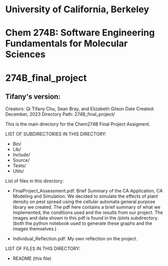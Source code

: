 # University of California, Berkeley
# Chem 274B: Software Engineering Fundamentals for Molecular Sciences 


# 274B_final_project

## Tifany's version: 
Creators: Qi Tifany Chu, Sean Bray, and Elizabeth Gilson
Date Created: December, 2023
Directory Path: 274B_final_project/

This is the main directory for the Chem274B Final Project Assigment.

LIST OF SUBDIRECTORIES IN THIS DIRECTORY:
- Bin/ 
- Lib/ 
- Include/
- Source/ 
- Tests/ 
- Utils/ 

List of files in this directory: 
- FinalProject_Assessment.pdf: Brief Summary of the CA Application, CA Modeling and Simulation. We decided to simulate the effects of plant density on pest spread using the cellular automata general purpose library we created. The pdf here contains a brief summary of what we implemented, the conditions used and the results from our project. The images and data shown in this pdf is found in the /plots subdirectory. (both the python notebook used to generate these graphs and the images themselves.)

- Individual_Reflection.pdf: My own reflection on the project. 

LIST OF FILES IN THIS DIRECTORY:
- README (this file)
